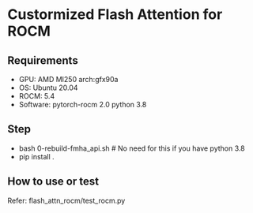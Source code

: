 # Custormized Flash Attention for ROCM
## Requirements
- GPU: AMD MI250 arch:gfx90a  
- OS: Ubuntu 20.04  
- ROCM: 5.4  
- Software: pytorch-rocm 2.0 python 3.8

## Step
- bash 0-rebuild-fmha_api.sh # No need for this if you have python 3.8
- pip install .

## How to use or test
Refer: flash_attn_rocm/test_rocm.py
